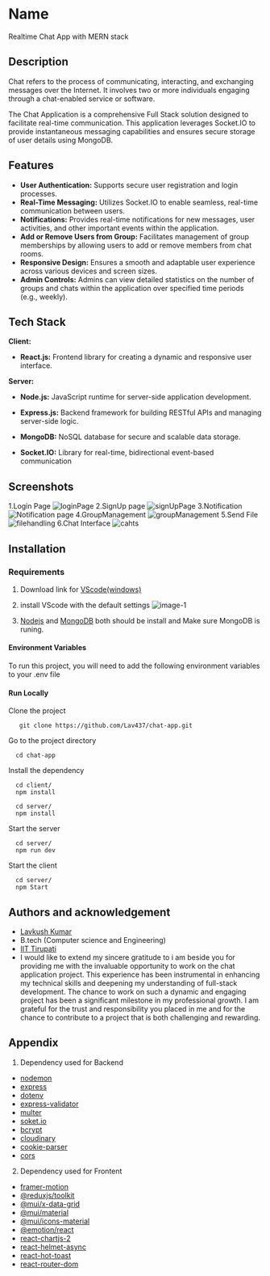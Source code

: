 
# Name

Realtime Chat App with MERN stack


## Description
Chat refers to the process of communicating, interacting, and exchanging messages over the Internet. It involves two or more individuals engaging through a chat-enabled service or software.

The Chat Application is a comprehensive Full Stack solution designed to facilitate real-time communication. This application leverages Socket.IO to provide instantaneous messaging capabilities and ensures secure storage of user details using MongoDB.
## Features

- **User Authentication:** Supports secure user registration and login processes.
- **Real-Time Messaging:** Utilizes Socket.IO to enable seamless, real-time communication between users.
- **Notifications:** Provides real-time notifications for new messages, user activities, and other important events within the application.
- **Add or Remove Users from Group:** Facilitates management of group memberships by allowing users to add or remove members from chat rooms.
- **Responsive Design:** Ensures a smooth and adaptable user experience across various devices and screen sizes.
- **Admin Controls:** Admins can view detailed statistics on the number of groups and chats within the application over specified time periods (e.g., weekly).


## Tech Stack

**Client:** 
- **React.js:**  Frontend library for creating a dynamic and responsive user interface.

**Server:**  
- **Node.js:** JavaScript runtime for server-side application development.
- **Express.js:** Backend framework for building RESTful APIs and managing server-side logic.
- **MongoDB:** NoSQL database for secure and scalable data storage.

- **Socket.IO:** Library for real-time, bidirectional event-based communication


## Screenshots
1.Login Page
![loginPage](https://github.com/user-attachments/assets/b33b0231-448b-4947-a4d7-91e52b4f3739)
2.SignUp page
![signUpPage](https://github.com/user-attachments/assets/cf341b28-5bce-4776-9dcb-5fb7b659f330)
3.Notification
![Notification page](https://github.com/user-attachments/assets/381a566b-f176-4d61-9b51-ed8b710cb804)
4.GroupManagement
![groupManagement](https://github.com/user-attachments/assets/0facc048-02bd-4e79-a3ba-f50128bef9d4)
5.Send File
![filehandling](https://github.com/user-attachments/assets/aee5baee-2e37-4b12-9717-0fa23dafa1b4)
6.Chat Interface
![cahts](https://github.com/user-attachments/assets/5bf70741-dd7b-4f16-9855-94239f01bc19)

## Installation 

### Requirements
 1. Download link for [VScode(windows)](https://code.visualstudio.com/Download) 
 2. install VScode with the default settings
                                ![image-1](https://github.com/user-attachments/assets/e2c6c5c6-b1b2-4c6a-9dc2-b59d67414fb6)

4. [Nodejs](https://nodejs.org/en/download/package-manager)  and [MongoDB](https://www.mongodb.com/docs/manual/administration/install-community/)  both should be install and Make sure MongoDB is runing.
 #### Environment Variables
To run this project, you will need to add the following environment variables to your .env file


 #### Run Locally
Clone the project
```
   git clone https://github.com/Lav437/chat-app.git
```
Go to the project directory
```
  cd chat-app
```
Install the dependency
```
  cd client/
  npm install
```
```
  cd server/
  npm install
```
Start the server

```
  cd server/
  npm run dev
```
Start the client
```
  cd server/
  npm Start
```



## Authors and acknowledgement
- [Lavkush Kumar](https://www.linkedin.com/in/lavkush-kumar-39b804274/) 
-  B.tech (Computer science and Engineering)
- [IIT Tirupati](https://www.iittp.ac.in/)
- I would like to extend my sincere gratitude to i am beside you for providing me with the invaluable opportunity to work on the chat application project. This experience has been 
 instrumental in enhancing my technical skills and deepening my understanding of full-stack development.
 The chance to work on such a dynamic and engaging project has been a significant milestone in my professional growth.
 I am grateful for the trust and responsibility you placed in me and for the chance to 
 contribute to a project that is both challenging and rewarding.


## Appendix

1. Dependency used for Backend

- [nodemon](https://www.npmjs.com/package/nodemon)
- [express](https://expressjs.com/)
- [dotenv](https://www.npmjs.com/package/dotenv)
- [express-validator](https://www.npmjs.com/package/express-validator)
- [multer](https://www.npmjs.com/package/multer)
- [soket.io](https://soket.io/lander)
- [bcrypt](https://www.npmjs.com/package/bcrypt)
- [cloudinary](https://cloudinary.com/)
- [cookie-parser](https://www.npmjs.com/package/cookie-parser)
- [cors](https://www.npmjs.com/package/cors?activeTab=readme)

2. Dependency used for Frontent
- [framer-motion](https://www.framer.com/motion/)
- [@reduxjs/toolkit](https://redux-toolkit.js.org/)
- [@mui/x-data-grid](https://mui.com/x/react-data-grid/getting-started/)
- [@mui/material](https://mui.com/)
- [@mui/icons-material](https://mui.com/material-ui/material-icons/)
- [@emotion/react](https://www.npmjs.com/package/@emotion/react)
- [react-chartjs-2 ](https://www.npmjs.com/package/react-chartjs-2)
- [react-helmet-async](https://www.npmjs.com/package/react-helmet-async)
- [react-hot-toast](https://www.npmjs.com/package/react-hot-toast)
- [react-router-dom](https://www.framer.com/motion/)

